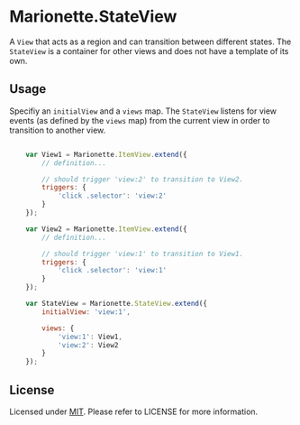 # Marionette.StateView

A `View` that acts as a region and can transition between different states. The `StateView` is a container for other
views and does not have a template of its own.

## Usage

Specifiy an `initialView` and a `views` map. The `StateView` listens for view events (as defined by the `views` map)
from the current view in order to transition to another view.

```js

    var View1 = Marionette.ItemView.extend({
        // definition...

        // should trigger 'view:2' to transition to View2.
        triggers: {
            'click .selector': 'view:2'
        }
    });

    var View2 = Marionette.ItemView.extend({
        // definition...

        // should trigger 'view:1' to transition to View1.
        triggers: {
            'click .selector': 'view:1'
        }
    });

    var StateView = Marionette.StateView.extend({
        initialView: 'view:1',

        views: {
            'view:1': View1,
            'view:2': View2
        }
    });
```

## License

Licensed under [MIT](http://opensource.org/licenses/mit-license.php). Please refer to LICENSE for more information.